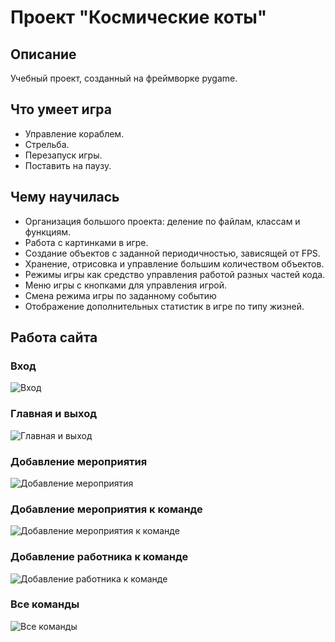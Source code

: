 # Проект "Космические коты"
## Описание
Учебный проект, созданный на фреймворке pygame.
## Что умеет игра
- Управление кораблем.
- Стрельба.
- Перезапуск игры.
- Поставить на паузу.
## Чему научилась
- Организация большого проекта: деление по файлам, классам и функциям.
- Работа с картинками в игре.
- Создание объектов с заданной периодичностью, зависящей от FPS.
- Хранение, отрисовка и управление большим количеством объектов.
- Режимы игры как средство управления работой разных частей кода.
- Меню игры с кнопками для управления игрой.
- Смена режима игры по заданному событию
- Отображение дополнительных статистик в игре по типу жизней.
## Работа сайта
### Вход
![Вход](screens/Вход.png)
### Главная и выход
![Главная и выход](screens/Главная.png)
### Добавление мероприятия
![Добавление мероприятия](screens/Добмероп.png)
### Добавление мероприятия к команде
![Добавление мероприятия к команде](screens/добмеропкоманд.png)
### Добавление работника к команде
![Добавление работника к команде](screens/добрабкком.png)
### Все команды
![Все команды](screens/teams.png)




